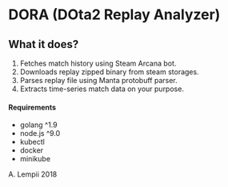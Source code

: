 # DORA (DOta2 Replay Analyzer)

## What it does?

1) Fetches match history using Steam Arcana bot.
2) Downloads replay zipped binary from steam storages.
3) Parses replay file using Manta protobuff parser.
4) Extracts time-series match data on your purpose.


#### Requirements

- golang ^1.9
- node.js ^9.0
- kubectl
- docker
- minikube

A. Lempii 2018
